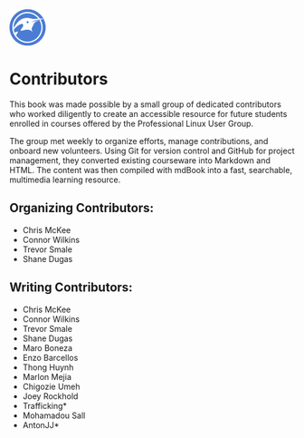 <div class="flex-container">
        <img src="https://github.com/ProfessionalLinuxUsersGroup/img/blob/main/Assets/Logos/ProLUG_Round_Transparent_LOGO.png?raw=true" width="64" height="64"></img>
    <p>
        <h1>Contributors</h1>
    </p>
</div>

This book was made possible by a small group of dedicated contributors who worked diligently to create an accessible resource for future students enrolled in courses offered by the Professional Linux User Group.

The group met weekly to organize efforts, manage contributions, and onboard new volunteers. Using Git for version control and GitHub for project management, they converted existing courseware into Markdown and HTML. The content was then compiled with mdBook into a fast, searchable, multimedia learning resource.

## Organizing Contributors:

- Chris McKee
- Connor Wilkins
- Trevor Smale
- Shane Dugas

## Writing Contributors:

- Chris McKee
- Connor Wilkins
- Trevor Smale
- Shane Dugas
- Maro Boneza
- Enzo Barcellos
- Thong Huynh
- Marlon Mejia
- Chigozie Umeh
- Joey Rockhold
- Trafficking*
- Mohamadou Sall
- AntonJJ*
